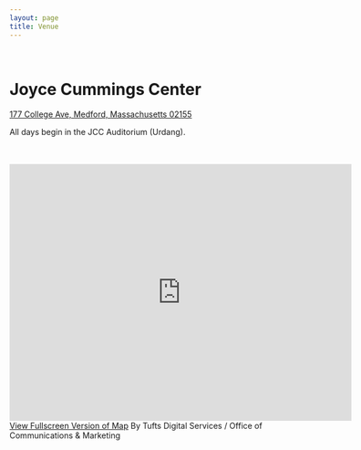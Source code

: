 ```yaml
---
layout: page
title: Venue
---
```


  <div class="inner-wrapper non-haul-wrap">
      <div>&nbsp;</div>
      <h1 class="inner-wrapper__title">Joyce Cummings Center</h1>
      <p><a href="https://www.google.com/maps/dir//Joyce+Cummings+Center,+177+College+Ave,+Medford,+MA+02155/@42.4081351,-71.1867387,12z">177 College Ave, Medford, Massachusetts 02155</a></p>
      <p>All days begin in the JCC Auditorium (Urdang).</p>
      <br></br>
      <div class='embed-container'>
        <iframe id='maponly' src='http://campusmaps.tufts.edu/medford/#fid=m011' style='border:0'  width='600' height='450'></iframe>
        <script type="text/javascript">
          var hash = window.location.hash;
          var ifrm = document.getElementById("maponly"); 
          ifrm.setAttribute("src", "https://campusmaps.tufts.edu/medford/map-only.php" + hash); 
        </script>
      </div>
      <div class="non-haul-content">
        <div class="nav-minor">
          <a class="mobile-only" href="https://campusmaps.tufts.edu/medford/map-only.php">View Fullscreen Version of Map</a>
          <label class="credit">By Tufts Digital Services / Office of Communications &amp; Marketing</label>
        </div>
        <!-- / app minor menu -->
      </div>    
